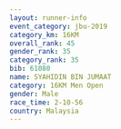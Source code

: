 ```yaml
---
layout: runner-info 
event_category: jbu-2019 
category_km: 16KM  
overall_rank: 45
gender_rank: 35
category_rank: 35
bib: 61080
name: SYAHIDIN BIN JUMAAT
category: 16KM Men Open
gender: Male
race_time: 2-10-56
country: Malaysia
---
```

